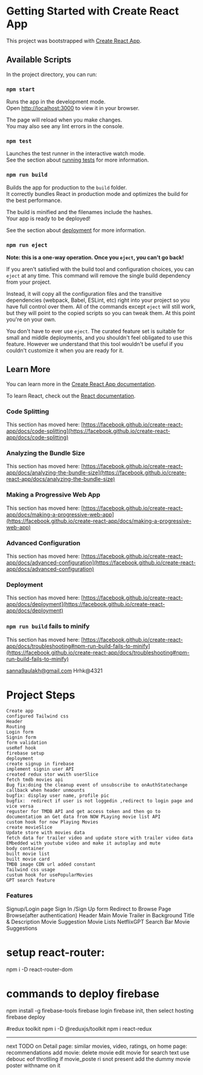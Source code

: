 # Getting Started with Create React App

This project was bootstrapped with [Create React App](https://github.com/facebook/create-react-app).

## Available Scripts

In the project directory, you can run:

### `npm start`

Runs the app in the development mode.\
Open [http://localhost:3000](http://localhost:3000) to view it in your browser.

The page will reload when you make changes.\
You may also see any lint errors in the console.

### `npm test`

Launches the test runner in the interactive watch mode.\
See the section about [running tests](https://facebook.github.io/create-react-app/docs/running-tests) for more information.

### `npm run build`

Builds the app for production to the `build` folder.\
It correctly bundles React in production mode and optimizes the build for the best performance.

The build is minified and the filenames include the hashes.\
Your app is ready to be deployed!

See the section about [deployment](https://facebook.github.io/create-react-app/docs/deployment) for more information.

### `npm run eject`

**Note: this is a one-way operation. Once you `eject`, you can't go back!**

If you aren't satisfied with the build tool and configuration choices, you can `eject` at any time. This command will remove the single build dependency from your project.

Instead, it will copy all the configuration files and the transitive dependencies (webpack, Babel, ESLint, etc) right into your project so you have full control over them. All of the commands except `eject` will still work, but they will point to the copied scripts so you can tweak them. At this point you're on your own.

You don't have to ever use `eject`. The curated feature set is suitable for small and middle deployments, and you shouldn't feel obligated to use this feature. However we understand that this tool wouldn't be useful if you couldn't customize it when you are ready for it.

## Learn More

You can learn more in the [Create React App documentation](https://facebook.github.io/create-react-app/docs/getting-started).

To learn React, check out the [React documentation](https://reactjs.org/).

### Code Splitting

This section has moved here: [https://facebook.github.io/create-react-app/docs/code-splitting](https://facebook.github.io/create-react-app/docs/code-splitting)

### Analyzing the Bundle Size

This section has moved here: [https://facebook.github.io/create-react-app/docs/analyzing-the-bundle-size](https://facebook.github.io/create-react-app/docs/analyzing-the-bundle-size)

### Making a Progressive Web App

This section has moved here: [https://facebook.github.io/create-react-app/docs/making-a-progressive-web-app](https://facebook.github.io/create-react-app/docs/making-a-progressive-web-app)

### Advanced Configuration

This section has moved here: [https://facebook.github.io/create-react-app/docs/advanced-configuration](https://facebook.github.io/create-react-app/docs/advanced-configuration)

### Deployment

This section has moved here: [https://facebook.github.io/create-react-app/docs/deployment](https://facebook.github.io/create-react-app/docs/deployment)

### `npm run build` fails to minify

This section has moved here: [https://facebook.github.io/create-react-app/docs/troubleshooting#npm-run-build-fails-to-minify](https://facebook.github.io/create-react-app/docs/troubleshooting#npm-run-build-fails-to-minify)


sanna9aulakh@gmail.com
Hrhk@4321
# Project Steps
    Create app
    configured Tailwind css
    Header
    Routing
    Login form
    Signin form
    form validation
    useRef hook
    firebase setup
    deployment
    create signup in firebase
    implement signin user API
    created redux stor wwith userSlice
    fetch tmdb movies api
    Bug fix:doing the cleanup event of unsubscribe to onAuthStatechange callback when header unmounts
    bugfix: display user name, profile pic
    bugfix:  redirect if user is not loggedin ,redirect to login page and vice versa
    reguster for TMDB API and get access token and then go to documentatiom an Get data from NOW PLaying movie list API
    custom hook for now Playing Movies
    create movieSlice
    Update store with movies data
    fetch data for trailer video and update store with trailer video data
    EMbedded with youtube video and make it autoplay and mute
    body container
    built movie list
    built movie card
    TMDB image CDN url added constant
    Tailwind css usage
    custum hook for usePopularMovies
    GPT search feature

    
    

### Features
Signup/Login page
    Sign In /Sign Up form
    Redirect to Browse Page
Browse(after authentication)
    Header
    Main Movie
        Trailer in Background
        Title & Description
        Movie Suggestion
            Movie Lists
NetflixGPT
    Search Bar
    Movie Suggestions


# setup react-router:
npm i -D react-router-dom

# commands to deploy firebase
npm install -g firebase-tools
firebase login
firebase init, then select hosting
firebase deploy

#redux toolkit
npm i -D @reduxjs/toolkit
npm i react-redux



----------------
next TODO
on Detail page: similar movies, video, ratings,
on home page: recommendations
add movie:
delete movie
edit movie
for search text use debouc eof throtlling
if movie_poste ri snot present add the dummy movie poster withname on it